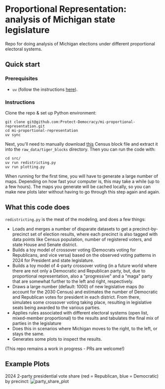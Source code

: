 # Proportional Representation: analysis of Michigan state legislature

Repo for doing analysis of Michigan elections under different proportional electoral systems.

## Quick start
### Prerequisites
- `uv` (follow the instructions [here](https://docs.astral.sh/uv/#installation)). 
### Instructions
Clone the repo & set up Python environment:
```
git clone git@github.com:Protect-Democracy/mi-proportional-representation.git
cd mi-proportional-representation
uv sync
```
Next, you'll need to manually download [this](https://www2.census.gov/geo/tiger/TIGER2024/TABBLOCK20/tl_2024_26_tabblock20.zip) Census block file and extract it into the `raw_data/tiger_blocks` directory. Then you can run the code with:

```
cd src/
uv run redistricting.py
uv run plotting.py
```
When running for the first time, you will have to generate a large number of maps. Depending on how fast your computer is, this may take a while (up to a few hours). 
The maps you generate will be cached locally, so you can make new plots later without having to go through this step again and again.

## What this code does
`redistricting.py` is the meat of the modeling, and does a few things:
- Loads and merges a number of disparate datasets to get a precinct-by-precinct set of election results, where each precinct is also tagged with data points like Census population, number of registered voters, and state House and Senate district.
- Builds a toy model of crossover voting (Democrats voting for Republicans, and vice versa) based on the observed voting patterns in 2024 for President and state legislature.
- Builds a toy model of 4-party crossover voting (in a future world where there are not only a Democratic and Republican party, but, due to proportional representation, also a "progressive" and a "maga" party that are somewhat further to the left and right, respectively.
- Draws a large number (default: 1000) of new legislative maps (to account for the 2030 Census) and estimates the number of Democratic and Republican votes for president in each district. From there, simulates some crossover voting taking place, resulting in legislative seats being awarded to the various parties.
- Applies rules associated with different electoral systems (open list, mixed-member proportional) to the results and tabulates the final mix of parties in the legislature
- Does this in scenarios where Michigan moves to the right, to the left, or stays the same.
- Generates some plots to inspect the results.

(This repo remains a work in progress - PRs are welcome!)

## Example Plots
2024 2-party presidential vote share (red = Republican, blue = Democratic) by precinct:
![party_share_plot](https://github.com/user-attachments/assets/1bf738fc-f7f6-4b9f-b549-8232258110fe)
